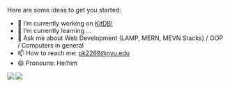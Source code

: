 
Here are some ideas to get you started:

- 🔭 I’m currently working on [KitDB!](http://google.com)
- 🌱 I’m currently learning ...
- 💬 Ask me about Web Development (LAMP, MERN, MEVN Stacks) / OOP / Computers in general
- 📫 How to reach me: pk2269@nyu.edu
- 😄 Pronouns: He/him

<img align="left" src="https://github-readme-stats.vercel.app/api?username=Pi-31415&layout=compact&count_private=true&show_icons=true&hide_border=true&theme=dracula"/>
<img align="left" src="https://github-readme-stats.vercel.app/api/top-langs/?username=Pi-31415&layout=compact&hide_border=true&card_width=250&langs_count=6&theme=dracula"/>
